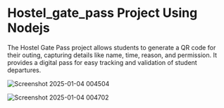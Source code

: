 # Hostel_gate_pass Project Using Nodejs
The Hostel Gate Pass project allows students to generate a QR code for their outing, capturing details like name, time, reason, and permission. It provides a digital pass for easy tracking and validation of student departures.


![Screenshot 2025-01-04 004504](https://github.com/user-attachments/assets/a67d176b-a305-42ab-857e-77a680fe99e9)


![Screenshot 2025-01-04 004702](https://github.com/user-attachments/assets/32c3b48b-60f7-47a9-a9d0-5a7122c7c19d)
